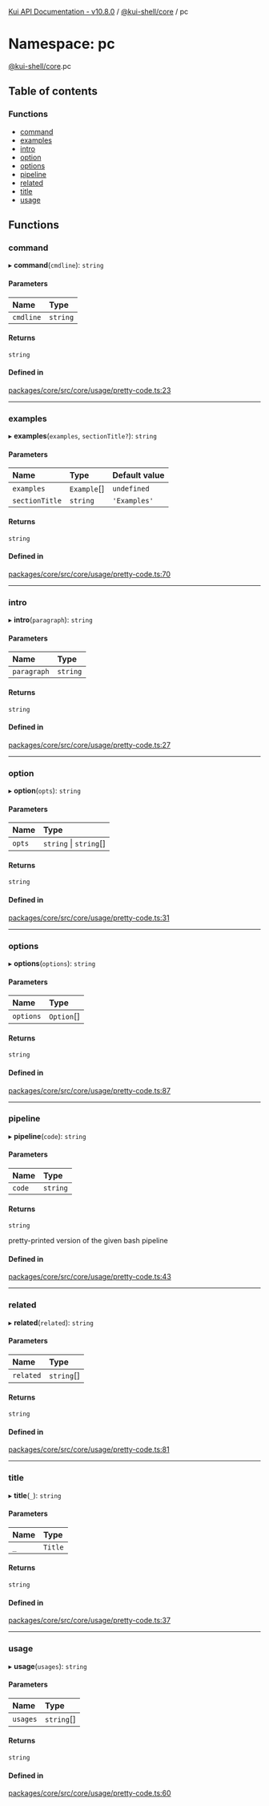 [Kui API Documentation - v10.8.0](../README.md) / [@kui-shell/core](kui_shell_core.md) / pc

# Namespace: pc

[@kui-shell/core](kui_shell_core.md).pc

## Table of contents

### Functions

- [command](kui_shell_core.pc.md#command)
- [examples](kui_shell_core.pc.md#examples)
- [intro](kui_shell_core.pc.md#intro)
- [option](kui_shell_core.pc.md#option)
- [options](kui_shell_core.pc.md#options)
- [pipeline](kui_shell_core.pc.md#pipeline)
- [related](kui_shell_core.pc.md#related)
- [title](kui_shell_core.pc.md#title)
- [usage](kui_shell_core.pc.md#usage)

## Functions

### command

▸ **command**(`cmdline`): `string`

#### Parameters

| Name      | Type     |
| :-------- | :------- |
| `cmdline` | `string` |

#### Returns

`string`

#### Defined in

[packages/core/src/core/usage/pretty-code.ts:23](https://github.com/mra-ruiz/kui/blob/76908b178/packages/core/src/core/usage/pretty-code.ts#L23)

---

### examples

▸ **examples**(`examples`, `sectionTitle?`): `string`

#### Parameters

| Name           | Type        | Default value |
| :------------- | :---------- | :------------ |
| `examples`     | `Example`[] | `undefined`   |
| `sectionTitle` | `string`    | `'Examples'`  |

#### Returns

`string`

#### Defined in

[packages/core/src/core/usage/pretty-code.ts:70](https://github.com/mra-ruiz/kui/blob/76908b178/packages/core/src/core/usage/pretty-code.ts#L70)

---

### intro

▸ **intro**(`paragraph`): `string`

#### Parameters

| Name        | Type     |
| :---------- | :------- |
| `paragraph` | `string` |

#### Returns

`string`

#### Defined in

[packages/core/src/core/usage/pretty-code.ts:27](https://github.com/mra-ruiz/kui/blob/76908b178/packages/core/src/core/usage/pretty-code.ts#L27)

---

### option

▸ **option**(`opts`): `string`

#### Parameters

| Name   | Type                   |
| :----- | :--------------------- |
| `opts` | `string` \| `string`[] |

#### Returns

`string`

#### Defined in

[packages/core/src/core/usage/pretty-code.ts:31](https://github.com/mra-ruiz/kui/blob/76908b178/packages/core/src/core/usage/pretty-code.ts#L31)

---

### options

▸ **options**(`options`): `string`

#### Parameters

| Name      | Type       |
| :-------- | :--------- |
| `options` | `Option`[] |

#### Returns

`string`

#### Defined in

[packages/core/src/core/usage/pretty-code.ts:87](https://github.com/mra-ruiz/kui/blob/76908b178/packages/core/src/core/usage/pretty-code.ts#L87)

---

### pipeline

▸ **pipeline**(`code`): `string`

#### Parameters

| Name   | Type     |
| :----- | :------- |
| `code` | `string` |

#### Returns

`string`

pretty-printed version of the given bash pipeline

#### Defined in

[packages/core/src/core/usage/pretty-code.ts:43](https://github.com/mra-ruiz/kui/blob/76908b178/packages/core/src/core/usage/pretty-code.ts#L43)

---

### related

▸ **related**(`related`): `string`

#### Parameters

| Name      | Type       |
| :-------- | :--------- |
| `related` | `string`[] |

#### Returns

`string`

#### Defined in

[packages/core/src/core/usage/pretty-code.ts:81](https://github.com/mra-ruiz/kui/blob/76908b178/packages/core/src/core/usage/pretty-code.ts#L81)

---

### title

▸ **title**(`_`): `string`

#### Parameters

| Name | Type    |
| :--- | :------ |
| `_`  | `Title` |

#### Returns

`string`

#### Defined in

[packages/core/src/core/usage/pretty-code.ts:37](https://github.com/mra-ruiz/kui/blob/76908b178/packages/core/src/core/usage/pretty-code.ts#L37)

---

### usage

▸ **usage**(`usages`): `string`

#### Parameters

| Name     | Type       |
| :------- | :--------- |
| `usages` | `string`[] |

#### Returns

`string`

#### Defined in

[packages/core/src/core/usage/pretty-code.ts:60](https://github.com/mra-ruiz/kui/blob/76908b178/packages/core/src/core/usage/pretty-code.ts#L60)
